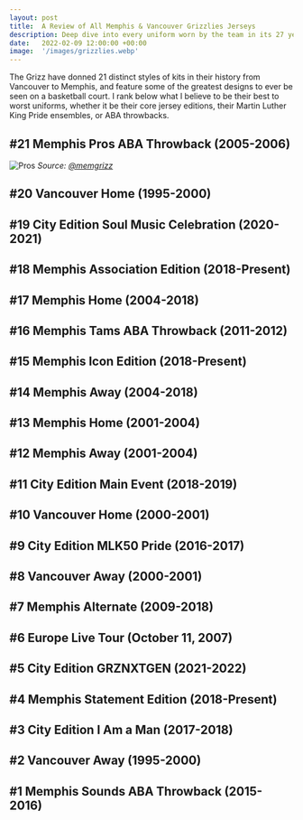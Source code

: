 ```yaml
---
layout: post
title:  A Review of All Memphis & Vancouver Grizzlies Jerseys
description: Deep dive into every uniform worn by the team in its 27 year history.
date:   2022-02-09 12:00:00 +00:00
image:  '/images/grizzlies.webp'
---
```

The Grizz have donned 21 distinct styles of kits in their history from Vancouver to Memphis, and feature some of the greatest designs to ever be seen on a basketball court. I rank below what I believe to be their best to worst uniforms, whether it be their core jersey editions, their Martin Luther King Pride ensembles, or ABA throwbacks.
## #21 Memphis Pros ABA Throwback (2005-2006)
![Pros](https://pbs.twimg.com/media/D_xFizpX4AIYoX5?format=jpg&name=large)
*Source: [@memgrizz](https://twitter.com/memgrizz)*
## #20 Vancouver Home (1995-2000)
## #19 City Edition Soul Music Celebration (2020-2021)
## #18 Memphis Association Edition (2018-Present)
## #17 Memphis Home (2004-2018)
## #16 Memphis Tams ABA Throwback (2011-2012)
## #15 Memphis Icon Edition (2018-Present)
## #14 Memphis Away (2004-2018)
## #13 Memphis Home (2001-2004)
## #12 Memphis Away (2001-2004)
## #11 City Edition Main Event (2018-2019)
## #10 Vancouver Home (2000-2001)
## #9 City Edition MLK50 Pride (2016-2017)
## #8 Vancouver Away (2000-2001)
## #7 Memphis Alternate (2009-2018)
## #6 Europe Live Tour (October 11, 2007)
## #5 City Edition GRZNXTGEN (2021-2022)
## #4 Memphis Statement Edition (2018-Present)
## #3 City Edition I Am a Man (2017-2018)
## #2 Vancouver Away (1995-2000)
## #1 Memphis Sounds ABA Throwback (2015-2016)